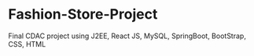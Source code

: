 # Fashion-Store-Project
Final CDAC project using J2EE, React JS, MySQL, SpringBoot, BootStrap, CSS, HTML
